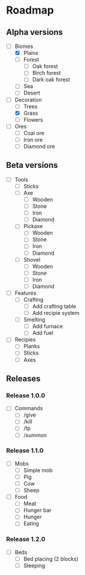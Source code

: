 # Roadmap
## Alpha versions
- [ ] Biomes
    - [x] Plains
    - [ ] Forest
        - [ ] Oak forest
        - [ ] Birch forest
        - [ ] Dark oak forest
    - [ ] Sea
    - [ ] Desert
- [ ] Decoration
    - [ ] Trees
    - [x] Grass
    - [ ] Flowers
- [ ] Ores
    - [ ] Coal ore
    - [ ] Iron ore
    - [ ] Diamond ore

## Beta versions
- [ ] Tools
    - [ ] Sticks
    - [ ] Axe
        - [ ] Wooden
        - [ ] Stone
        - [ ] Iron
        - [ ] Diamond
    - [ ] Pickaxe
        - [ ] Wooden
        - [ ] Stone
        - [ ] Iron
        - [ ] Diamond
    - [ ] Shovel
        - [ ] Wooden
        - [ ] Stone
        - [ ] Iron
        - [ ] Diamond
- [ ] Features
    - [ ] Crafting
        - [ ] Add crafting table
        - [ ] Add recipie system
    - [ ] Smelting
        - [ ] Add furnace
        - [ ] Add fuel
- [ ] Recipies
    - [ ] Planks
    - [ ] Sticks
    - [ ] Axes

## Releases
### Release 1.0.0
- [ ] Commands
    - [ ] /give
    - [ ] /kill
    - [ ] /tp
    - [ ] /summon

### Release 1.1.0
- [ ] Mobs
    - [ ] Simple mob
    - [ ] Pig
    - [ ] Cow
    - [ ] Sheep
- [ ] Food
    - [ ] Meat
    - [ ] Hunger bar
    - [ ] Hunger
    - [ ] Eating

### Release 1.2.0
- [ ] Beds
    - [ ] Bed placing (2 blocks)
    - [ ] Sleeping